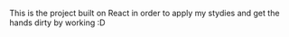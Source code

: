 This is the project built on React in order to apply my stydies and get the hands dirty by working :D

